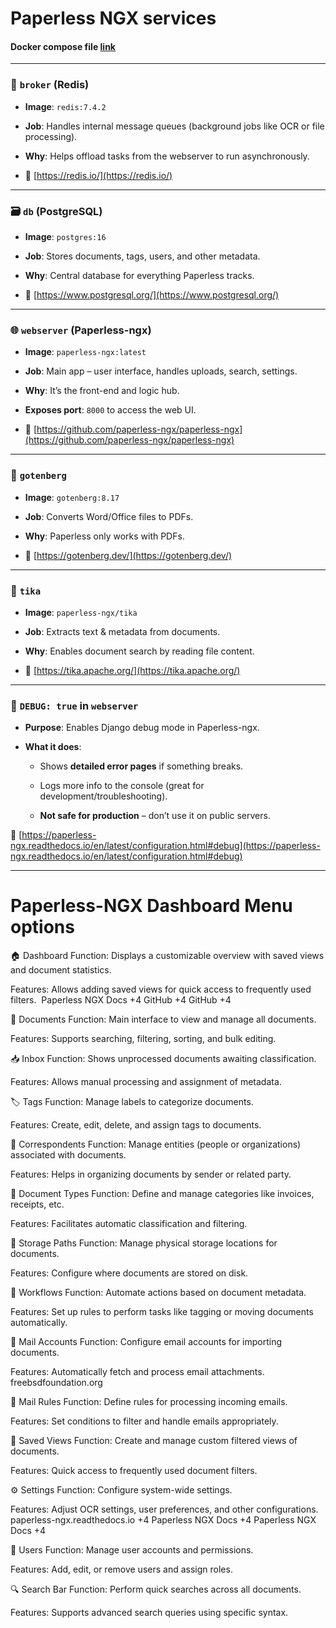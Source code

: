 # Paperless NGX services
#### Docker compose file [link](https://github.com/mrp-yt/Galaxy-Home-Lab/blob/main/Docker/Paperless-NGX/docker-compose.yml)
---
### 🧠 `broker` (Redis)

- **Image**: `redis:7.4.2`
    
- **Job**: Handles internal message queues (background jobs like OCR or file processing).
    
- **Why**: Helps offload tasks from the webserver to run asynchronously.
    
- 🔗 [https://redis.io/](https://redis.io/)
---
### 🗃️ `db` (PostgreSQL)

- **Image**: `postgres:16`
    
- **Job**: Stores documents, tags, users, and other metadata.
    
- **Why**: Central database for everything Paperless tracks.
    
- 🔗 [https://www.postgresql.org/](https://www.postgresql.org/)
---
### 🌐 `webserver` (Paperless-ngx)

- **Image**: `paperless-ngx:latest`
    
- **Job**: Main app – user interface, handles uploads, search, settings.
    
- **Why**: It’s the front-end and logic hub.
    
- **Exposes port**: `8000` to access the web UI.
    
- 🔗 [https://github.com/paperless-ngx/paperless-ngx](https://github.com/paperless-ngx/paperless-ngx)
---
### 🔄 `gotenberg`

- **Image**: `gotenberg:8.17`
    
- **Job**: Converts Word/Office files to PDFs.
    
- **Why**: Paperless only works with PDFs.
    
- 🔗 [https://gotenberg.dev/](https://gotenberg.dev/)
---
### 📄 `tika`

- **Image**: `paperless-ngx/tika`
    
- **Job**: Extracts text & metadata from documents.
    
- **Why**: Enables document search by reading file content.
    
- 🔗 [https://tika.apache.org/](https://tika.apache.org/)
---
### 🐞 `DEBUG: true` in `webserver`

- **Purpose**: Enables Django debug mode in Paperless-ngx.
    
- **What it does**:
    
    - Shows **detailed error pages** if something breaks.
        
    - Logs more info to the console (great for development/troubleshooting).
        
    - **Not safe for production** – don’t use it on public servers.
        

🔗 [https://paperless-ngx.readthedocs.io/en/latest/configuration.html#debug](https://paperless-ngx.readthedocs.io/en/latest/configuration.html#debug)

---

# Paperless-NGX Dashboard Menu options

🏠 Dashboard
Function: Displays a customizable overview with saved views and document statistics.

Features: Allows adding saved views for quick access to frequently used filters. ​
Paperless NGX Docs
+4
GitHub
+4
GitHub
+4

📄 Documents
Function: Main interface to view and manage all documents.

Features: Supports searching, filtering, sorting, and bulk editing.​

📥 Inbox
Function: Shows unprocessed documents awaiting classification.

Features: Allows manual processing and assignment of metadata.​

🏷️ Tags
Function: Manage labels to categorize documents.

Features: Create, edit, delete, and assign tags to documents.​

👤 Correspondents
Function: Manage entities (people or organizations) associated with documents.

Features: Helps in organizing documents by sender or related party.​

📂 Document Types
Function: Define and manage categories like invoices, receipts, etc.

Features: Facilitates automatic classification and filtering.​

📁 Storage Paths
Function: Manage physical storage locations for documents.

Features: Configure where documents are stored on disk.​

🧩 Workflows
Function: Automate actions based on document metadata.

Features: Set up rules to perform tasks like tagging or moving documents automatically.​

📧 Mail Accounts
Function: Configure email accounts for importing documents.

Features: Automatically fetch and process email attachments.​
freebsdfoundation.org

📜 Mail Rules
Function: Define rules for processing incoming emails.

Features: Set conditions to filter and handle emails appropriately.​

💾 Saved Views
Function: Create and manage custom filtered views of documents.

Features: Quick access to frequently used document filters.​

⚙️ Settings
Function: Configure system-wide settings.

Features: Adjust OCR settings, user preferences, and other configurations.​
paperless-ngx.readthedocs.io
+4
Paperless NGX Docs
+4
Paperless NGX Docs
+4

👥 Users
Function: Manage user accounts and permissions.

Features: Add, edit, or remove users and assign roles.​

🔍 Search Bar
Function: Perform quick searches across all documents.

Features: Supports advanced search queries using specific syntax.
